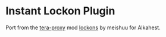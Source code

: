 ﻿# Instant Lockon Plugin

Port from the [tera-proxy](https://github.com/meishuu/tera-proxy) mod [lockons](https://github.com/baldera-mods/lockons) by meishuu for Alkahest.